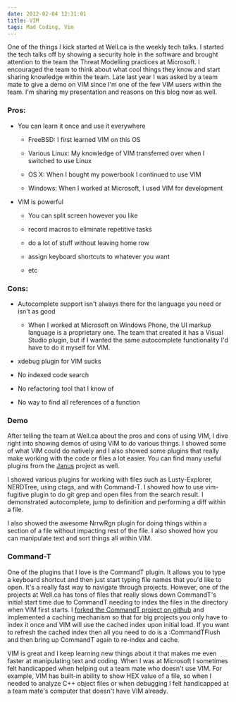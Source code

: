 ```yaml
---
date: 2012-02-04 12:31:01
title: VIM
tags: Mad Coding, Vim
---
```


One of the things I kick started at Well.ca is the weekly tech talks. I started the tech talks off by showing a security hole in the software and brought attention to the team the Threat Modelling practices at Microsoft. I encouraged the team to think about what cool things they know and start sharing knowledge within the team. Late last year I was asked by a team mate to give a demo on VIM since I'm one of the few VIM users within the team. I'm sharing my presentation and reasons on this blog now as well.


### Pros:





	
  * You can learn it once and use it everywhere

	
    * FreeBSD: I first learned VIM on this OS

	
    * Various Linux: My knowledge of VIM transferred over when I switched to use Linux

	
    * OS X: When I bought my powerbook I continued to use VIM

	
    * Windows: When I worked at Microsoft, I used VIM for development




	
  * VIM is powerful

	
    * You can split screen however you like

	
    * record macros to eliminate repetitive tasks

	
    * do a lot of stuff without leaving home row

	
    * assign keyboard shortcuts to whatever you want

	
    * etc







### Cons:





	
  * Autocomplete support isn't always there for the language you need or isn't as good

	
    * When I worked at Microsoft on Windows Phone, the UI markup language is a proprietary one. The team that created it has a Visual Studio plugin, but if I wanted the same autocomplete functionality I'd have to do it myself for VIM.




	
  * xdebug plugin for VIM sucks

	
  * No indexed code search

	
  * No refactoring tool that I know of

	
  * No way to find all references of a function




### Demo


After telling the team at Well.ca about the pros and cons of using VIM, I dive right into showing demos of using VIM to do various things. I showed some of what VIM could do natively and I also showed some plugins that really make working with the code or files a lot easier. You can find many useful plugins from the [Janus](https://github.com/carlhuda/janus) project as well.

I showed various plugins for working with files such as Lusty-Explorer, NERDTree, using ctags, and with Command-T. I showed how to use vim-fugitive plugin to do git grep and open files from the search result. I demonstrated autocomplete, jump to definition and performing a diff within a file.

I also showed the awesome NrrwRgn plugin for doing things within a section of a file without impacting rest of the file. I also showed how you can manipulate text and sort things all within VIM.


### Command-T


One of the plugins that I love is the CommandT plugin. It allows you to type a keyboard shortcut and then just start typing file names that you'd like to open. It's a really fast way to navigate through projects. However, one of the projects at Well.ca has tons of files that really slows down CommandT's initial start time due to CommandT needing to index the files in the directory when VIM first starts. I [forked the CommandT project on github](https://github.com/dannysu/Command-T) and implemented a caching mechanism so that for big projects you only have to index it once and VIM will use the cached index upon initial load. If you want to refresh the cached index then all you need to do is a :CommandTFlush and then bring up CommandT again to re-index and cache.



VIM is great and I keep learning new things about it that makes me even faster at manipulating text and coding. When I was at Microsoft I sometimes felt handicapped when helping out a team mate who doesn't use VIM. For example, VIM has built-in ability to show HEX value of a file, so when I needed to analyze C++ object files or when debugging I felt handicapped at a team mate's computer that doesn't have VIM already.

